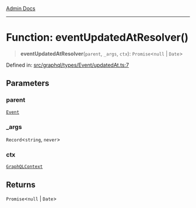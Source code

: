 [Admin Docs](/)

***

# Function: eventUpdatedAtResolver()

> **eventUpdatedAtResolver**(`parent`, `_args`, `ctx`): `Promise`\<`null` \| `Date`\>

Defined in: [src/graphql/types/Event/updatedAt.ts:7](https://github.com/Sourya07/talawa-api/blob/583d62db9438de398bb9012a4a2617e2cb268b08/src/graphql/types/Event/updatedAt.ts#L7)

## Parameters

### parent

[`Event`](../../Event/type-aliases/Event.md)

### \_args

`Record`\<`string`, `never`\>

### ctx

[`GraphQLContext`](../../../../context/type-aliases/GraphQLContext.md)

## Returns

`Promise`\<`null` \| `Date`\>
